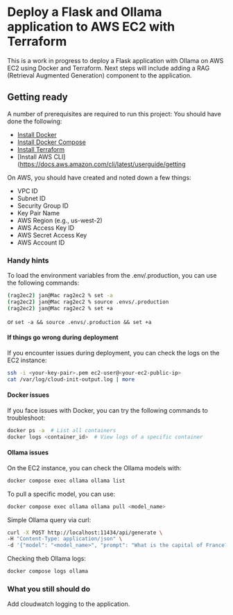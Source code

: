 # Deploy a Flask and Ollama application to AWS EC2 with Terraform

This is a work in progress to deploy a Flask application with Ollama on AWS EC2 using Docker and Terraform. 
Next steps will include adding a RAG (Retrieval Augmented Generation) component to the application.

## Getting ready

A number of prerequisites are required to run this project:
You should have done the following:
- [Install Docker](https://docs.docker.com/get-docker/)
- [Install Docker Compose](https://docs.docker.com/compose/install/)
- [Install Terraform](https://developer.hashicorp.com/terraform/downloads)
- [Install AWS CLI](https://docs.aws.amazon.com/cli/latest/userguide/getting

On AWS, you should have created and noted down a few things:
- VPC ID
- Subnet ID
- Security Group ID
- Key Pair Name
- AWS Region (e.g., us-west-2)
- AWS Access Key ID
- AWS Secret Access Key
- AWS Account ID

### Handy hints

To load the environment variables from the .env/.production, you can use the following commands:
```bash
(rag2ec2) jan@Mac rag2ec2 % set -a                              
(rag2ec2) jan@Mac rag2ec2 % source .envs/.production
(rag2ec2) jan@Mac rag2ec2 % set +a     
```
or `set -a && source .envs/.production && set +a`


#### If things go wrong during deployment
If you encounter issues during deployment, you can check the logs on the EC2 instance:
```bash
ssh -i <your-key-pair>.pem ec2-user@<your-ec2-public-ip>
cat /var/log/cloud-init-output.log | more
```
#### Docker issues
If you face issues with Docker, you can try the following commands to troubleshoot:
```bash
docker ps -a  # List all containers
docker logs <container_id>  # View logs of a specific container
```

#### Ollama issues

On the EC2 instance, you can check the Ollama models with:
```bash
docker compose exec ollama ollama list
```
To pull a specific model, you can use:
```bash
docker compose exec ollama ollama pull <model_name>
```

Simple Ollama query via curl:
```bash     
curl -X POST http://localhost:11434/api/generate \
-H "Content-Type: application/json" \
-d '{"model": "<model_name>", "prompt": "What is the capital of France?", "max_tokens": 50}'
```

Checking theb Ollama logs:
```bash
docker compose logs ollama
```


### What you still should do
Add cloudwatch logging to the application.